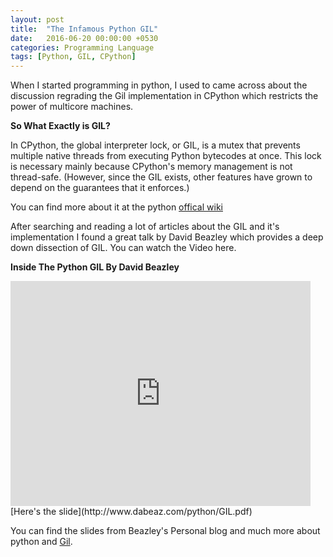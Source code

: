 ```yaml
---
layout: post
title:  "The Infamous Python GIL"
date:   2016-06-20 00:00:00 +0530
categories: Programming Language
tags: [Python, GIL, CPython]
---
```


When I started programming in python, I used to came across about the discussion regrading the Gil implementation in CPython which restricts the power of multicore machines. 

**So What Exactly is GIL?**

In CPython, the global interpreter lock, or GIL, is a mutex that prevents multiple native threads from executing Python bytecodes at once. This lock is necessary mainly because CPython's memory management is not thread-safe. (However, since the GIL exists, other features have grown to depend on the guarantees that it enforces.)

You can find more about it at the python [offical wiki](https://wiki.python.org/moin/GlobalInterpreterLock)


After searching and reading a lot of articles about the GIL and it's implementation I found a great talk by David Beazley which provides a deep down dissection of GIL. 
You can watch the Video here.

**Inside The Python GIL By David Beazley**
<br>
<iframe width="480" height="360" src="https://www.youtube.com/embed/ph374fJqFPE" frameborder="0" allowfullscreen></iframe>
<br>
[Here's the slide](http://www.dabeaz.com/python/GIL.pdf)

You can find the slides from Beazley's Personal blog and much more about python and [Gil](http://www.dabeaz.com/GIL/).


<script>
  (function(i,s,o,g,r,a,m){i['GoogleAnalyticsObject']=r;i[r]=i[r]||function(){
  (i[r].q=i[r].q||[]).push(arguments)},i[r].l=1*new Date();a=s.createElement(o),
  m=s.getElementsByTagName(o)[0];a.async=1;a.src=g;m.parentNode.insertBefore(a,m)
  })(window,document,'script','https://www.google-analytics.com/analytics.js','ga');

  ga('create', 'UA-42894049-2', 'auto');
  ga('send', 'pageview');

</script>
